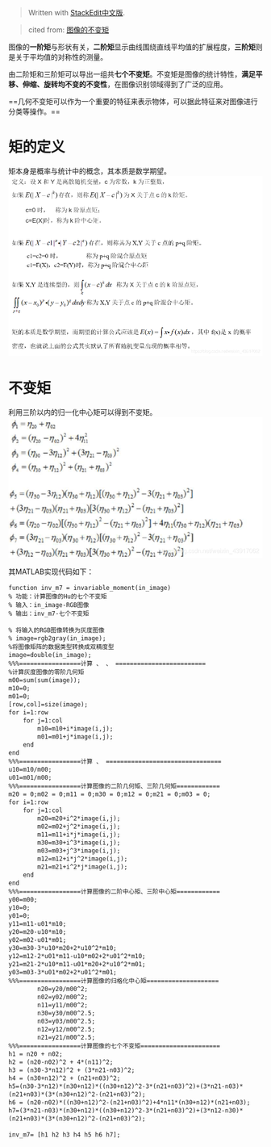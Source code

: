 


> Written with [StackEdit中文版](https://stackedit.cn/).

> cited from: [图像的不变矩](https://blog.csdn.net/weixin_43917062/article/details/100045496)

图像的**一阶矩**与形状有关，**二阶矩**显示曲线围绕直线平均值的扩展程度，**三阶矩**则是关于平均值的对称性的测量。

由二阶矩和三阶矩可以导出一组共**七个不变矩**。不变矩是图像的统计特性，**满足平移、伸缩、旋转均不变的不变性**，在图像识别领域得到了广泛的应用。

==几何不变矩可以作为一个重要的特征来表示物体，可以据此特征来对图像进行分类等操作。==


# 矩的定义  
矩本身是概率与统计中的概念，其本质是数学期望。
![](https://raw.githubusercontent.com/yn-yn/image1/master/2022/09/13/YjcbNWvDVziKYpLL.png)

# 不变矩
利用三阶以内的归一化中心矩可以得到不变矩。
![](https://raw.githubusercontent.com/yn-yn/image1/master/2022/09/13/LzXRM6eJWLpRWJRb.png)

其MATLAB实现代码如下：
```
function inv_m7 = invariable_moment(in_image)
% 功能：计算图像的Hu的七个不变矩
% 输入：in_image-RGB图像
% 输出：inv_m7-七个不变矩

% 将输入的RGB图像转换为灰度图像   
% image=rgb2gray(in_image);
%将图像矩阵的数据类型转换成双精度型
image=double(in_image);
%%%=================计算 、 、 =========================
%计算灰度图像的零阶几何矩 
m00=sum(sum(image));     
m10=0;
m01=0;
[row,col]=size(image);
for i=1:row
    for j=1:col
        m10=m10+i*image(i,j);
        m01=m01+j*image(i,j);
    end
end
%%%=================计算 、 ================================
u10=m10/m00;
u01=m01/m00;
%%%=================计算图像的二阶几何矩、三阶几何矩============
m20 = 0;m02 = 0;m11 = 0;m30 = 0;m12 = 0;m21 = 0;m03 = 0;
for i=1:row
    for j=1:col
        m20=m20+i^2*image(i,j);
        m02=m02+j^2*image(i,j);
        m11=m11+i*j*image(i,j);
        m30=m30+i^3*image(i,j);
        m03=m03+j^3*image(i,j);
        m12=m12+i*j^2*image(i,j);
        m21=m21+i^2*j*image(i,j);
    end
end
%%%=================计算图像的二阶中心矩、三阶中心矩============
y00=m00;
y10=0;
y01=0;
y11=m11-u01*m10;
y20=m20-u10*m10;
y02=m02-u01*m01;
y30=m30-3*u10*m20+2*u10^2*m10;
y12=m12-2*u01*m11-u10*m02+2*u01^2*m10;
y21=m21-2*u10*m11-u01*m20+2*u10^2*m01;
y03=m03-3*u01*m02+2*u01^2*m01;
%%%=================计算图像的归格化中心矩====================
        n20=y20/m00^2;
        n02=y02/m00^2;
        n11=y11/m00^2;
        n30=y30/m00^2.5;
        n03=y03/m00^2.5;
        n12=y12/m00^2.5;
        n21=y21/m00^2.5;
%%%=================计算图像的七个不变矩======================
h1 = n20 + n02;                      
h2 = (n20-n02)^2 + 4*(n11)^2;
h3 = (n30-3*n12)^2 + (3*n21-n03)^2;  
h4 = (n30+n12)^2 + (n21+n03)^2;
h5=(n30-3*n12)*(n30+n12)*((n30+n12)^2-3*(n21+n03)^2)+(3*n21-n03)*(n21+n03)*(3*(n30+n12)^2-(n21+n03)^2);
h6 = (n20-n02)*((n30+n12)^2-(n21+n03)^2)+4*n11*(n30+n12)*(n21+n03);
h7=(3*n21-n03)*(n30+n12)*((n30+n12)^2-3*(n21+n03)^2)+(3*n12-n30)*(n21+n03)*(3*(n30+n12)^2-(n21+n03)^2);
 
inv_m7= [h1 h2 h3 h4 h5 h6 h7]; 
```



<!--stackedit_data:
eyJoaXN0b3J5IjpbODI1NjI2MzQ5XX0=
-->